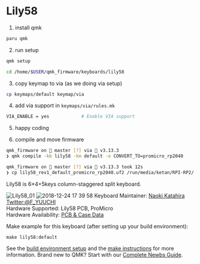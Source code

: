# Lily58

1. install qmk 
```sh
paru qmk
``` 
2. run setup 
```sh
qmk setup

cd /home/$USER/qmk_firmware/keyboards/lily58
```

3. copy keymap to via (as we doing via setup)
```sh
cp keymaps/default keymap/via 
```

4. add via support in `keymaps/via/rules.mk`
```sh 
VIA_ENABLE = yes            # Enable VIA support
```

5. happy coding

6. compile and move firmware
```sh
qmk_firmware on  master [?] via 🐍 v3.13.3 
❯ qmk compile -kb lily58 -km default -e CONVERT_TO=promicro_rp2040 

qmk_firmware on  master [?] via 🐍 v3.13.3 took 12s 
❯ cp lily58_rev1_default_promicro_rp2040.uf2 /run/media/ketan/RPI-RP2/
```

Lily58 is 6×4+5keys column-staggered split keyboard.

![Lily58_01](https://user-images.githubusercontent.com/6285554/50394214-72479880-079f-11e9-9d91-33fdbf1d7715.jpg)
![2018-12-24 17 39 58](https://user-images.githubusercontent.com/6285554/50394779-05360200-07a3-11e9-82b5-066fd8907ecf.png)
Keyboard Maintainer: [Naoki Katahira](https://github.com/kata0510/) [Twitter:@F_YUUCHI](https://twitter.com/F_YUUCHI)  
Hardware Supported: Lily58 PCB, ProMicro  
Hardware Availability: [PCB & Case Data](https://github.com/kata0510/Lily58)

Make example for this keyboard (after setting up your build environment):

    make lily58:default

See the [build environment setup](https://docs.qmk.fm/#/getting_started_build_tools) and the [make instructions](https://docs.qmk.fm/#/getting_started_make_guide) for more information. Brand new to QMK? Start with our [Complete Newbs Guide](https://docs.qmk.fm/#/newbs).


